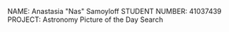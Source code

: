 NAME: Anastasia "Nas" Samoyloff
STUDENT NUMBER: 41037439
PROJECT: Astronomy Picture of the Day Search